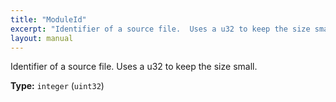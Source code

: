 ```yaml
---
title: "ModuleId"
excerpt: "Identifier of a source file.  Uses a u32 to keep the size small."
layout: manual
---
```


Identifier of a source file.  Uses a u32 to keep the size small.

**Type:** `integer` (`uint32`)







